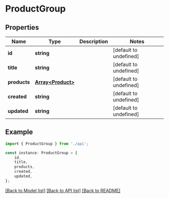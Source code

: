 # ProductGroup


## Properties

Name | Type | Description | Notes
------------ | ------------- | ------------- | -------------
**id** | **string** |  | [default to undefined]
**title** | **string** |  | [default to undefined]
**products** | [**Array&lt;Product&gt;**](Product.md) |  | [default to undefined]
**created** | **string** |  | [default to undefined]
**updated** | **string** |  | [default to undefined]

## Example

```typescript
import { ProductGroup } from './api';

const instance: ProductGroup = {
    id,
    title,
    products,
    created,
    updated,
};
```

[[Back to Model list]](../README.md#documentation-for-models) [[Back to API list]](../README.md#documentation-for-api-endpoints) [[Back to README]](../README.md)

